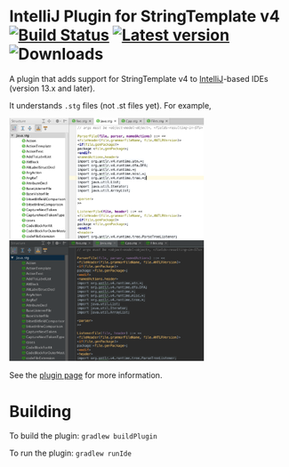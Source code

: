 # IntelliJ Plugin for StringTemplate v4 [![Build Status](https://travis-ci.org/antlr/jetbrains-plugin-st4.svg?branch=master)](https://travis-ci.org/antlr/jetbrains-plugin-st4) [![Latest version](https://img.shields.io/jetbrains/plugin/v/8041.svg?label=latest%20version)](https://plugins.jetbrains.com/plugin/8041-stringtemplate-v4-plugin) ![Downloads](https://img.shields.io/jetbrains/plugin/d/8041.svg)

A plugin that adds support for StringTemplate v4 to [IntelliJ](https://www.jetbrains.com/idea/)-based IDEs (version 13.x and later).

It understands `.stg` files (not .st files yet). For example,

<img src="images/structview.png" width=350>

<img src="images/darcula.png" width=350>

See the [plugin page](https://plugins.jetbrains.com/plugin/8041?pr=) for more information.

# Building

To build the plugin:
`gradlew buildPlugin`

To run the plugin:
`gradlew runIde`
